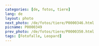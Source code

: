```yaml
---
categories: [de, fotos, tiere]
lang: de
layout: photo
next_photo: /de/fotos/tiere/P0000346.html
picname: P0000349
prev_photo: /de/fotos/tiere/P0000350.html
tags: [Fotofalle, Leopard]
---
```

